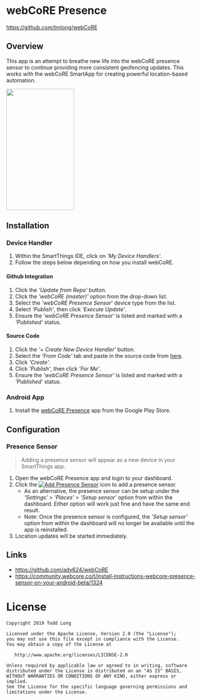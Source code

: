 # webCoRE Presence

https://github.com/tmlong/webCoRE

## Overview

This app is an attempt to breathe new life into the webCoRE presence sensor to continue providing more consistent geofencing updates. This works with the webCoRE SmartApp for creating powerful location-based automation.

<img src="https://i.imgur.com/GtXMZBt.png" width="180" height="320">

## Installation

### Device Handler

1. Within the SmartThings IDE, click on *'My Device Handlers'*.
1. Follow the steps below depending on how you install webCoRE.

#### Github Integration
1. Click the *'Update from Repo'* button.
1. Click the *'webCoRE (master)'* option from the drop-down list.
1. Select the *'webCoRE Presence Sensor*' device type from the list.
1. Select *'Publish'*, then click *'Execute Update'*.
1. Ensure the *'webCoRE Presence Sensor'* is listed and marked with a *'Published'* status.

#### Source Code
1. Click the *'+ Create New Device Handler'* button.
1. Select the *'From Code'* tab and paste in the source code from [here](https://raw.githubusercontent.com/ady624/webCoRE/master/devicetypes/ady624/webcore-presence-sensor.src/webcore-presence-sensor.groovy).
1. Click *'Create'*.
1. Click *'Publish'*, then click *'For Me'*.
1. Ensure the *'webCoRE Presence Sensor'* is listed and marked with a *'Published'* status.

### Android App

1. Install the [webCoRE Presence](https://play.google.com/store/apps/details?id=com.longfocus.webcorepresence) app from the Google Play Store.

## Configuration

### Presence Sensor

> Adding a presence sensor will appear as a new device in your SmartThings app.

1. Open the webCoRE Presence app and login to your dashboard.
1. Click the [![Add Presence Sensor](https://i.imgur.com/IhUEp9G.png "Add Presence Sensor")](#) icon to add a presence sensor.
   * As an alternative, the presence sensor can be setup under the *'Settings'* > *'Places'* > *'Setup sensor'* option from within the dashboard. Either option will work just fine and have the same end result.
   * Note: Once the presence sensor is configured, the *'Setup sensor'* option from within the dashboard will no longer be available until the app is reinstalled.
1. Location updates will be started immediately.

## Links

- https://github.com/ady624/webCoRE
- https://community.webcore.co/t/install-instructions-webcore-presence-sensor-on-your-android-beta/1324

License
=======

    Copyright 2019 Todd Long

    Licensed under the Apache License, Version 2.0 (the "License");
    you may not use this file except in compliance with the License.
    You may obtain a copy of the License at

       http://www.apache.org/licenses/LICENSE-2.0

    Unless required by applicable law or agreed to in writing, software
    distributed under the License is distributed on an "AS IS" BASIS,
    WITHOUT WARRANTIES OR CONDITIONS OF ANY KIND, either express or implied.
    See the License for the specific language governing permissions and
    limitations under the License.